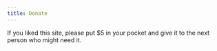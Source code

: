 ```yaml
---
title: Donate
---
```


If you liked this site, please put $5 in your pocket and give it to the next person who might need it.